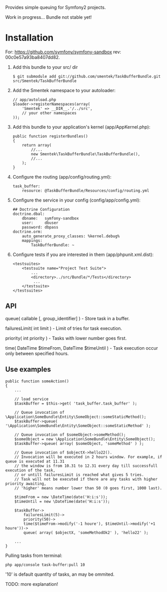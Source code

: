 Provides simple queuing for Symfony2 projects.

Work in progress... Bundle not stable yet!

Installation
============

For: https://github.com/symfony/symfony-sandbox rev: 00c0e57a93ba8407dd82. 

  1. Add this bundle to your src/ dir

         $ git submodule add git://github.com/smentek/TaskBufferBundle.git src/Smentek/TaskBufferBundle

  2. Add the Smentek namespace to your autoloader:

         // app/autoload.php
         $loader->registerNamespaces(array(
             'Smentek' => __DIR__.'/../src',
             // your other namespaces
         ));

  3. Add this bundle to your application's kernel (app/AppKernel.php):

         public function registerBundles()
         {
             return array(
                 //...
                 new Smentek\TaskBufferBundle\TaskBufferBundle(),
                 //...
             );
         }

  3. Configure the routing (app/config/routing.yml):
        
         task_buffer:
             resource: @TaskBufferBundle/Resources/config/routing.yml

  4. Configure the service in your config (config/app/config.yml):

         ## Doctrine Configuration
         doctrine.dbal:
             dbname:   symfony-sandbox
             user:     dbuser
             password: dbpass
         doctrine.orm:
             auto_generate_proxy_classes: %kernel.debug%
             mappings:
                 TaskBufferBundle: ~

  5. Configure tests if you are interested in them (app/phpunit.xml.dist):

         <testsuites>
             <testsuite name="Project Test Suite">
                 ...
                 <directory>../src/Bundle/*/Tests</directory>
                  ...
             </testsuite>
         </testsuites>


API
----------

queue( callable [, group_identifier] ) - Store task in a buffer.
	
failuresLimit( int limit ) - Limit of tries for task execution.
	
priority( int priority ) - Tasks with lower number goes first.
     
time( DateTime $timeFrom, DateTime $timeUntil ) - Task execution occur only between specified hours.


Use examples
----------


    public function someAction()
    {
        ...

        // load service
        $taskBuffer = $this->get( 'task_buffer.task_buffer' );
    	
        // Queue invocation of \Application\SomeBundle\Entity\SomeObject::someStaticMethod();
        $taskBuffer->queue( '\Application\SomeBundle\Entity\SomeObject::someStaticMethod' );

        // Queue invocation of $someObject->someMethod();
        $someObject = new \Application\SomeBundle\Entity\SomeObject();
        $taskBuffer->queue( array( $someObject, 'someMethod' ) );

 		// Queue invocation of $objectX->hello22().
 		// Invocation will be executed in 2 hours window. For example, if queue is executed at 11.31 
 		// the window is from 10.31 to 12.31 every day till successfull execution of the task,
 		// or untill failuresLimit is reached what gives 5 tries. 
		// Task will not be executed if there are any tasks with higher priority awaiting, 
		// 'higher' means number lower than 50 (0 goes first, 1000 last).  
 		
 		$timeFrom = new \DateTime(date('H:i:s'));
        $timeUntil = new \DateTime(date('H:i:s'));
 		   
        $taskBuffer->
            failuresLimit(5)->
            priority(50)->
            time($timeFrom->modify('-1 houre'), $timeUntil->modify('+1 houre'))->
            queue( array( $objectX, 'someMethodOk2' ), 'hello22' );

        ...
    }

Pulling tasks from terminal:

    php app/console task-buffer:pull 10
    
'10' is default quantity of tasks, an may be ommited.    

TODO: more explanation!    
